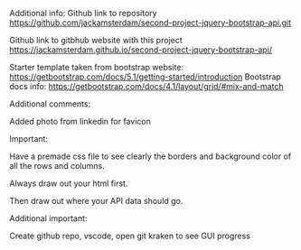 Additional info:
Github link to repository
https://github.com/jackamsterdam/second-project-jquery-bootstrap-api.git

Github link to gitbhub website with this project https://jackamsterdam.github.io/second-project-jquery-bootstrap-api/

Starter template taken from bootstrap website:
https://getbootstrap.com/docs/5.1/getting-started/introduction
Bootstrap docs info:
https://getbootstrap.com/docs/4.1/layout/grid/#mix-and-match





Additional comments:

Added photo from linkedin for favicon





Important: 

Have a premade css file to see clearly the borders and background color of all the rows and columns.

Always draw out your html first.

Then draw out where your API data should go.


Additional important: 

Create github repo, vscode, open git kraken to see GUI progress
